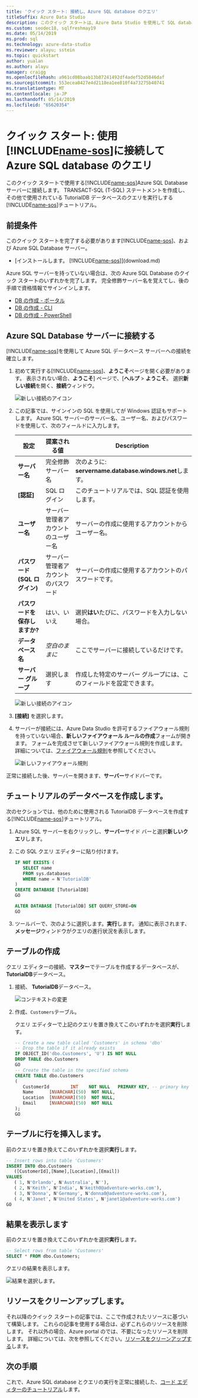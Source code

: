 ```yaml
---
title: 'クイック スタート: 接続し、Azure SQL database のクエリ'
titleSuffix: Azure Data Studio
description: このクイック スタートは、Azure Data Studio を使用して SQL database に接続し、クエリを実行する方法を示しています。
ms.custom: seodec18, sqlfreshmay19
ms.date: 05/14/2019
ms.prod: sql
ms.technology: azure-data-studio
ms.reviewer: alayu; sstein
ms.topic: quickstart
author: yualan
ms.author: alayu
manager: craigg
ms.openlocfilehash: a961cd08baab13b87241492df4adef52d5846daf
ms.sourcegitcommit: 553ecea0427e4d2118ea1ee810f4a73275b40741
ms.translationtype: MT
ms.contentlocale: ja-JP
ms.lasthandoff: 05/14/2019
ms.locfileid: "65620354"
---
```

# <a name="quickstart-use-includename-sosincludesname-sos-shortmd-to-connect-and-query-azure-sql-database"></a>クイック スタート: 使用[!INCLUDE[name-sos](../includes/name-sos-short.md)]に接続して Azure SQL database のクエリ

このクイック スタートで使用する[!INCLUDE[name-sos](../includes/name-sos-short.md)]Azure SQL Database サーバーに接続します。 TRANSACT-SQL (T-SQL) ステートメントを作成し、その他で使用されている TutorialDB データベースのクエリを実行しする[!INCLUDE[name-sos](../includes/name-sos-short.md)]チュートリアル。

## <a name="prerequisites"></a>前提条件

このクイック スタートを完了する必要があります[!INCLUDE[name-sos](../includes/name-sos-short.md)]、および Azure SQL Database サーバー。

- [インストールします。 [!INCLUDE[name-sos](../includes/name-sos-short.md)]](download.md)

Azure SQL サーバーを持っていない場合は、次の Azure SQL Database のクイック スタートのいずれかを完了します。 完全修飾サーバー名を覚えてし、後の手順で資格情報でサインインします。

- [DB の作成 - ポータル](https://docs.microsoft.com/azure/sql-database/sql-database-get-started-portal)
- [DB の作成 - CLI](https://docs.microsoft.com/azure/sql-database/sql-database-get-started-cli)
- [DB の作成 - PowerShell](https://docs.microsoft.com/azure/sql-database/sql-database-get-started-powershell)


## <a name="connect-to-your-azure-sql-database-server"></a>Azure SQL Database サーバーに接続する

[!INCLUDE[name-sos](../includes/name-sos-short.md)]を使用して Azure SQL データベース サーバーへの接続を確立します。

1. 初めて実行する[!INCLUDE[name-sos](../includes/name-sos-short.md)]、**ようこそ**ページを開く必要があります。 表示されない場合、**ようこそ**] ページで、[**ヘルプ** > **ようこそ**。 選択**新しい接続**を開く、**接続**ウィンドウ。
   
   ![新しい接続のアイコン](media/quickstart-sql-database/new-connection-icon.png)

2. この記事では、サインインの SQL を使用してが Windows 認証もサポートします。 Azure SQL サーバーのサーバー名、ユーザー名、およびパスワードを使用して、次のフィールドに入力します。

   | 設定       | 提案される値 | Description |
   | ------------ | ------------------ | ------------------------------------------------- | 
   | **サーバー名** | 完全修飾サーバー名 | 次のように: **servername.database.windows.net**します。 |
   | **[認証]** | SQL ログイン| このチュートリアルでは、SQL 認証を使用します。 |
   | **ユーザー名** | サーバー管理者アカウントのユーザー名 | サーバーの作成に使用するアカウントからユーザー名。 |
   | **パスワード (SQL ログイン)** | サーバー管理者アカウントのパスワード | サーバーの作成に使用するアカウントのパスワードです。 |
   | **パスワードを保存しますか?** | はい、いいえ | 選択**はい**たびに、パスワードを入力しない場合。 |
   | **データベース名** | *空白のままに* | ここでサーバーに接続しているだけです。 |
   | **サーバー グループ** | 選択します <Default> | 作成した特定のサーバー グループには、このフィールドを設定できます。 | 

   ![新しい接続のアイコン](media/quickstart-sql-database/new-connection-screen.png)  

3. **[接続]** を選択します。

4. サーバーが接続には、Azure Data Studio を許可するファイアウォール規則を持っていない場合、**新しいファイアウォール ルールの作成**フォームが開きます。 フォームを完成させて新しいファイアウォール規則を作成します。 詳細については、[ファイアウォール規則](https://docs.microsoft.com/azure/sql-database/sql-database-firewall-configure)を参照してください。

   ![新しいファイアウォール規則](media/quickstart-sql-database/firewall.png)  

正常に接続した後、サーバーを開きます、**サーバー**サイドバーです。

## <a name="create-the-tutorial-database"></a>チュートリアルのデータベースを作成します。

次のセクションでは、他のために使用される TutorialDB データベースを作成する[!INCLUDE[name-sos](../includes/name-sos-short.md)]チュートリアル。

1. Azure SQL サーバーを右クリックし、**サーバー**サイド バーと選択**新しいクエリ**します。

1. この SQL クエリ エディターに貼り付けます。

   ```sql
   IF NOT EXISTS (
      SELECT name
      FROM sys.databases
      WHERE name = N'TutorialDB'
   )
   CREATE DATABASE [TutorialDB]
   GO

   ALTER DATABASE [TutorialDB] SET QUERY_STORE=ON
   GO
   ```

1. ツールバーで、次のように選択します。**実行**します。 通知に表示されます、**メッセージ**ウィンドウがクエリの進行状況を表示します。

## <a name="create-a-table"></a>テーブルの作成

クエリ エディターの接続、**マスター**でテーブルを作成するデータベースが、 **TutorialDB**データベース。 

1. 接続、 **TutorialDB**データベース。

   ![コンテキストの変更](media/quickstart-sql-database/change-context2.png)



1. 作成、`Customers`テーブル。 

   クエリ エディターで上記のクエリを置き換えてこのいずれかを選択**実行**します。

   ```sql
   -- Create a new table called 'Customers' in schema 'dbo'
   -- Drop the table if it already exists
   IF OBJECT_ID('dbo.Customers', 'U') IS NOT NULL
   DROP TABLE dbo.Customers
   GO
   -- Create the table in the specified schema
   CREATE TABLE dbo.Customers
   (
      CustomerId        INT    NOT NULL   PRIMARY KEY, -- primary key column
      Name      [NVARCHAR](50)  NOT NULL,
      Location  [NVARCHAR](50)  NOT NULL,
      Email     [NVARCHAR](50)  NOT NULL
   );
   GO
   ```


## <a name="insert-rows-into-the-table"></a>テーブルに行を挿入します。

前のクエリを置き換えてこのいずれかを選択**実行**します。

   ```sql
   -- Insert rows into table 'Customers'
   INSERT INTO dbo.Customers
      ([CustomerId],[Name],[Location],[Email])
   VALUES
      ( 1, N'Orlando', N'Australia', N''),
      ( 2, N'Keith', N'India', N'keith0@adventure-works.com'),
      ( 3, N'Donna', N'Germany', N'donna0@adventure-works.com'),
      ( 4, N'Janet', N'United States', N'janet1@adventure-works.com')
   GO
   ```

## <a name="view-the-result"></a>結果を表示します

前のクエリを置き換えてこのいずれかを選択**実行**します。

   ```sql
   -- Select rows from table 'Customers'
   SELECT * FROM dbo.Customers;
   ```

クエリの結果を表示します。

   ![結果を選択します。](media/quickstart-sql-database/select-results2.png)


## <a name="clean-up-resources"></a>リソースをクリーンアップします。

それ以降のクイック スタートの記事では、ここで作成されたリソースに基づいて構築します。 これらの記事を使用する場合は、必ずこれらのリソースを削除します。 それ以外の場合、Azure portal のでは、不要になったリソースを削除します。 詳細については、次を参照してください。[リソースをクリーンアップする](https://docs.microsoft.com/azure/sql-database/sql-database-get-started-portal#clean-up-resources)します。

## <a name="next-steps"></a>次の手順

これで、Azure SQL database とクエリの実行を正常に接続した、[コード エディターのチュートリアル](tutorial-sql-editor.md)します。

